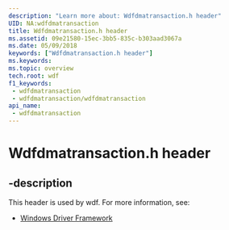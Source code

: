 ```yaml
---
description: "Learn more about: Wdfdmatransaction.h header"
UID: NA:wdfdmatransaction
title: Wdfdmatransaction.h header
ms.assetid: 09e21580-15ec-3bb5-835c-b303aad3067a
ms.date: 05/09/2018
keywords: ["Wdfdmatransaction.h header"]
ms.keywords: 
ms.topic: overview
tech.root: wdf
f1_keywords:
 - wdfdmatransaction
 - wdfdmatransaction/wdfdmatransaction
api_name:
 - wdfdmatransaction
---
```


# Wdfdmatransaction.h header


## -description

This header is used by wdf. For more information, see:

- [Windows Driver Framework](../_wdf/index.md)


